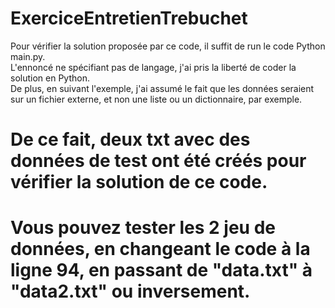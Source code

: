 # ExerciceEntretienTrebuchet

Pour vérifier la solution proposée par ce code, il suffit de run le code Python main.py.  
L'ennoncé ne spécifiant pas de langage, j'ai pris la liberté de coder la solution en Python.  
De plus, en suivant l'exemple, j'ai assumé le fait que les données seraient sur un fichier externe, et non une liste ou un dictionnaire, par exemple.  

# De ce fait, deux txt avec des données de test ont été créés pour vérifier la solution de ce code.  
# Vous pouvez tester les 2 jeu de données, en changeant le code à la ligne 94, en passant de "data.txt" à "data2.txt" ou inversement.
